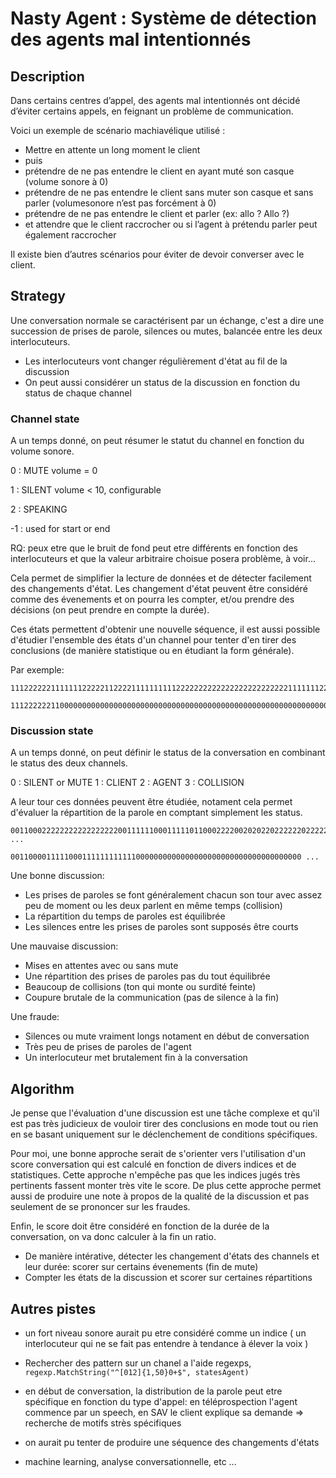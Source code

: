 # Nasty Agent : Système de détection des agents mal intentionnés

##  Description

Dans certains centres d’appel, des agents mal intentionnés ont décidé d’éviter certains appels, en feignant un problème de communication.

Voici un exemple de scénario machiavélique utilisé :

* Mettre en attente un long moment le client
* puis
* prétendre de ne pas entendre le client en ayant muté son casque (volume sonore à 0)
* prétendre de ne pas entendre le client sans muter son casque et sans parler (volumesonore n’est pas forcément à 0)
* prétendre de ne pas entendre le client et parler (ex: allo ? Allo ?)
* et attendre que le client raccrocher ou si l’agent à prétendu parler peut également raccrocher

Il existe bien d’autres scénarios pour éviter de devoir converser avec le client.

## Strategy

Une conversation normale se caractérisent par un échange, c'est a dire une succession de prises de parole, silences ou mutes, balancée entre les deux interlocuteurs. 

- Les interlocuteurs vont changer régulièrement d'état au fil de la discussion
- On peut aussi considérer un status de la discussion en fonction du status de chaque channel

### Channel state

A un temps donné, on peut résumer le statut du channel en fonction du volume sonore.

0 : MUTE 			volume = 0

1 : SILENT 		volume < 10, configurable

2 : SPEAKING

-1 : used for start or end 

RQ: peux etre que le bruit de fond peut etre différents en fonction des interlocuteurs et que la valeur arbitraire choisue posera problème, à voir...


Cela permet de simplifier la lecture de données et de détecter facilement des changements d'état.
Les changement d'état peuvent être considéré comme des évenements et on pourra les compter, et/ou prendre des décisions (on peut prendre en compte la durée).

Ces états permettent d'obtenir une nouvelle séquence, il est aussi possible d'étudier l'ensemble des états d'un channel pour tenter d'en tirer des conclusions (de manière statistique ou en étudiant la form générale).

Par exemple:

    111222222111111122222112222111111111122222222222222222222222221111111222222111211111222111

    111222222110000000000000000000000000000000000000000000000000000000000000000000000000000000


### Discussion state

A un temps donné, on peut définir le status de la conversation en combinant le status des deux channels.

0 : SILENT or MUTE
1 : CLIENT
2 : AGENT
3 : COLLISION

A leur tour ces données peuvent être étudiée, notament cela permet d'évaluer la répartition de la parole en comptant simplement les status.

    0011000222222222222222220011111100011111011000222200202022022222202222200222222333333000033330003111111111111 ...

    00110000111110001111111111110000000000000000000000000000000000000 ...


Une bonne discussion:

* Les prises de paroles se font généralement chacun son tour avec assez peu de moment ou les deux parlent en même temps (collision)
* La répartition du temps de paroles est équilibrée
* Les silences entre les prises de paroles sont supposés être courts

Une mauvaise discussion:

* Mises en attentes avec ou sans mute
* Une répartition des prises de paroles pas du tout équilibrée
* Beaucoup de collisions (ton qui monte ou surdité feinte)
* Coupure brutale de la communication (pas de silence à la fin)

Une fraude:

* Silences ou mute vraiment longs notament en début de conversation
* Très peu de prises de paroles de l'agent
* Un interlocuteur met brutalement fin à la conversation


## Algorithm

Je pense que l'évaluation d'une discussion est une tâche complexe et qu'il est pas très judicieux de vouloir tirer des conclusions en mode tout ou rien en se basant uniquement sur le déclenchement de conditions spécifiques.

Pour moi, une bonne approche serait de s'orienter vers l'utilisation d'un score conversation qui est calculé en fonction de divers indices et de statistiques.
Cette approche n'empêche pas que les indices jugés très pertinents fassent monter très vite le score.
De plus cette approche permet aussi de produire une note à propos de la qualité de la discussion et pas seulement de se prononcer sur les fraudes.

Enfin, le score doit être considéré en fonction de la durée de la conversation, on va donc calculer à la fin un ratio.

* De manière intérative, détecter les changement d'états des channels et leur durée: scorer sur certains évenements (fin de mute)
* Compter les états de la discussion et scorer sur certaines répartitions



## Autres pistes

* un fort niveau sonore aurait pu etre considéré comme un indice ( un interlocuteur qui ne se fait pas entendre à tendance à élever la voix )

* Rechercher des pattern sur un chanel a l'aide regexps, 
    `regexp.MatchString("^[012]{1,50}0+$", statesAgent)`

* en début de conversation, la distribution de la parole peut etre spécifique en fonction du type d'appel: en téléprospection l'agent commence par un speech, en SAV le client explique sa demande => recherche de motifs strès spécifiques

* on aurait pu tenter de produire une séquence des changements d'états

* machine learning, analyse conversationnelle, etc ...

